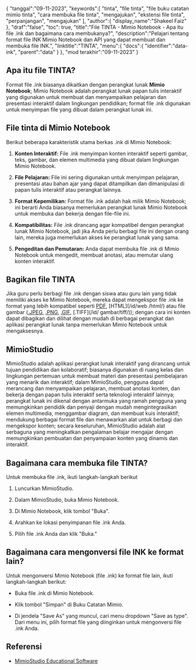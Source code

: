 {
"tanggal":"09-11-2023",
   "keywords":[
"tinta",
"file tinta",
"file buku catatan mimio tinta",
"cara membuka file tinta",
"mengajukan",
"ekstensi file tinta",
"perpanjangan",
"mengajukan"
],
   "author":{
"display_name":"Shakeel Faiz"
},
"draf":"false",
"toc": true,
"title":"File TINTA - Mimio Notebook - Apa itu file .ink dan bagaimana cara membukanya?",
   "description":"Pelajari tentang format file INK Mimio Notebook dan API yang dapat membuat dan membuka file INK.",
"linktitle":"TINTA",
   "menu":{
      "docs":{
         "identifier":"data-ink",
"parent":"data"
}
},
"mod terakhir":"09-11-2023"
}

## Apa itu file TINTA?

Format file .ink biasanya dikaitkan dengan perangkat lunak **Mimio Notebook**; Mimio Notebook adalah perangkat lunak papan tulis interaktif yang digunakan untuk membuat dan menyampaikan pelajaran dan presentasi interaktif dalam lingkungan pendidikan; format file .ink digunakan untuk menyimpan file yang dibuat dalam perangkat lunak ini.

## File tinta di Mimio Notebook

Berikut beberapa karakteristik utama berkas .ink di Mimio Notebook:

1. **Konten Interaktif:** File .ink menyimpan konten interaktif seperti gambar, teks, gambar, dan elemen multimedia yang dibuat dalam lingkungan Mimio Notebook.
    








2. **File Pelajaran:** File ini sering digunakan untuk menyimpan pelajaran, presentasi atau bahan ajar yang dapat ditampilkan dan dimanipulasi di papan tulis interaktif atau perangkat lainnya.
    








3. **Format Kepemilikan:** Format file .ink adalah hak milik Mimio Notebook; ini berarti Anda biasanya memerlukan perangkat lunak Mimio Notebook untuk membuka dan bekerja dengan file-file ini.
    








4. **Kompatibilitas:** File .ink dirancang agar kompatibel dengan perangkat lunak Mimio Notebook, jadi jika Anda perlu berbagi file ini dengan orang lain, mereka juga memerlukan akses ke perangkat lunak yang sama.
    








5. **Pengeditan dan Pemutaran:** Anda dapat membuka file .ink di Mimio Notebook untuk mengedit, membuat anotasi, atau memutar ulang konten interaktif.

## Bagikan file TINTA

Jika guru perlu berbagi file .ink dengan siswa atau guru lain yang tidak memiliki akses ke Mimio Notebook, mereka dapat mengekspor file .ink ke format yang lebih kompatibel seperti [PDF](/id/pdf/), [HTML](/id/web /html/) atau file gambar ([.JPEG](/id/image/jpeg/), [.PNG](/id/image/png/), [.GIF](/id/image/gif/), [.TIFF](/id/ gambar/tiff/)); dengan cara ini konten dapat dibagikan dan dilihat dengan mudah di berbagai perangkat dan aplikasi perangkat lunak tanpa memerlukan Mimio Notebook untuk mengaksesnya.

## MimioStudio

MimioStudio adalah aplikasi perangkat lunak interaktif yang dirancang untuk tujuan pendidikan dan kolaboratif; biasanya digunakan di ruang kelas dan lingkungan pertemuan untuk membuat materi dan presentasi pembelajaran yang menarik dan interaktif; dalam MimioStudio, pengguna dapat merancang dan menyampaikan pelajaran, membuat anotasi konten, dan bekerja dengan papan tulis interaktif serta teknologi interaktif lainnya; perangkat lunak ini dikenal dengan antarmuka yang ramah pengguna yang memungkinkan pendidik dan penyaji dengan mudah mengintegrasikan elemen multimedia, menggambar diagram, dan membuat kuis interaktif; mendukung berbagai format file dan menawarkan alat untuk berbagi dan mengekspor konten; secara keseluruhan, MimioStudio adalah alat serbaguna yang meningkatkan pengalaman belajar mengajar dengan memungkinkan pembuatan dan penyampaian konten yang dinamis dan interaktif.

## Bagaimana cara membuka file TINTA?

Untuk membuka file .ink, ikuti langkah-langkah berikut

1. Luncurkan MimioStudio.
    








2. Dalam MimioStudio, buka Mimio Notebook.
    








3. Di Mimio Notebook, klik tombol "Buka".
    








4. Arahkan ke lokasi penyimpanan file .ink Anda.
    








5. Pilih file .ink Anda dan klik "Buka."

## Bagaimana cara mengonversi file INK ke format lain?

Untuk mengonversi Mimio Notebook (file .ink) ke format file lain, ikuti langkah-langkah berikut:

- Buka file .ink di Mimio Notebook.

- Klik tombol "Simpan" di Buku Catatan Mimio.

- Di jendela "Save As" yang muncul, cari menu dropdown "Save as type". Dari menu ini, pilih format file yang diinginkan untuk mengonversi file .ink Anda.

## Referensi
* [MimioStudio Educational Software](https://boxlight.com/products/apps-for-the-classroom/mimiostudio-educational-software)
